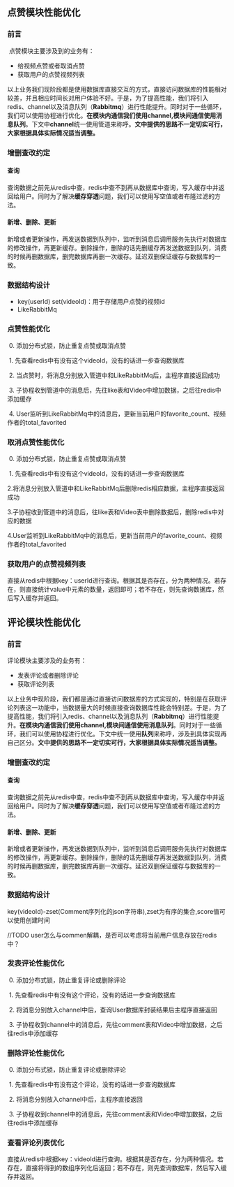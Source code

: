 ## 点赞模块性能优化

### 前言

​	点赞模块主要涉及到的业务有：

- 给视频点赞或者取消点赞
- 获取用户的点赞视频列表

​	以上业务我们现阶段都是使用数据库直接交互的方式，直接访问数据库的性能相对较差，并且相应时间长对用户体验不好。于是，为了提高性能，我们将引入redis、channel以及消息队列（**Rabbitmq**）进行性能提升。同时对于一些循环，我们可以使用协程进行优化。**在模块内通信我们使用channel,模块间通信使用消息队列**。下文中**channel**统一使用管道来称呼。**文中提供的思路不一定切实可行，大家根据具体实际情况适当调整。**

### 增删查改约定

#### 	查询

​	查询数据之前先从redis中查，redis中查不到再从数据库中查询，写入缓存中并返回给用户。同时为了解决**缓存穿透**问题，我们可以使用写空值或者布隆过滤的方法。

#### 	新增、删除、更新

​	新增或者更新操作，再发送数据到队列中，监听到消息后调用服务先执行对数据库的修改操作，再更新缓存。删除操作，删除的话先删缓存再发送数据到队列，消费的时候再删数据库，删完数据库再删一次缓存。延迟双删保证缓存与数据库的一致。

### 数据结构设计

- key(userId) set(videoId)：用于存储用户点赞的视频id
- LikeRabbitMq

### 点赞性能优化

​	0. 添加分布式锁，防止重复点赞或取消点赞

​	1. 先查看redis中有没有这个videoId，没有的话进一步查询数据库

​	2. 当点赞时，将消息分别放入管道中和LikeRabbitMq后，主程序直接返回成功

​	3. 子协程收到管道中的消息后，先往like表和Video中增加数据，之后往redis中添加缓存

​	4. User监听到LikeRabbitMq中的消息后，更新当前用户的favorite_count、视频作者的total_favorited

### 取消点赞性能优化

​	0. 添加分布式锁，防止重复点赞或取消点赞

​	1. 先查看redis中有没有这个videoId，没有的话进一步查询数据库

​	2.将消息分别放入管道中和LikeRabbitMq后删除redis相应数据，主程序直接返回成功

​	3.子协程收到管道中的消息后，往like表和Video表中删除数据后，删除redis中对应的数据

​	4.User监听到LikeRabbitMq中的消息后，更新当前用户的favorite_count、视频作者的total_favorited

### 获取用户的点赞视频列表

​	直接从redis中根据key：userId进行查询。根据其是否存在，分为两种情况。若存在，则直接统计value中元素的数量，返回即可；若不存在，则先查询数据库，然后写入缓存并返回。

## 评论模块性能优化

### 前言

评论模块主要涉及的业务有：

- 发表评论或者删除评论
- 获取评论列表

以上业务中现阶段，我们都是通过直接访问数据库的方式实现的，特别是在获取评论列表这一功能中，当数据量大的时候直接查询数据库性能会特别差。于是，为了提高性能，我们将引入redis、channel以及消息队列（**Rabbitmq**）进行性能提升。**在模块内通信我们使用channel,模块间通信使用消息队列**。同时对于一些循环，我们可以使用协程进行优化。下文中统一使用**队列**来称呼，涉及到具体实现再自己区分。**文中提供的思路不一定切实可行，大家根据具体实际情况适当调整。**

### 增删查改约定

#### 	查询

​	查询数据之前先从redis中查，redis中查不到再从数据库中查询，写入缓存中并返回给用户。同时为了解决**缓存穿透**问题，我们可以使用写空值或者布隆过滤的方法。

#### 	新增、删除、更新

​	新增或者更新操作，再发送数据到队列中，监听到消息后调用服务先执行对数据库的修改操作，再更新缓存。删除操作，删除的话先删缓存再发送数据到队列，消费的时候再删数据库，删完数据库再删一次缓存。延迟双删保证缓存与数据库的一致。

### 数据结构设计

​	key(videoId)-zset(Comment序列化的json字符串),zset为有序的集合,score值可以使用创建时间

//TODO user怎么与commen解耦，是否可以考虑将当前用户信息存放在redis中？

### 发表评论性能优化

​	0. 添加分布式锁，防止重复评论或删除评论

​	1. 先查看redis中有没有这个评论，没有的话进一步查询数据库

​	2. 将消息分别放入channel中后，查询User数据库封装结果后主程序直接返回

​	3. 子协程收到channel中的消息后，先往comment表和Video中增加数据，之后往redis中添加缓存

### 删除评论性能优化

​	0. 添加分布式锁，防止重复评论或删除评论

​	1. 先查看redis中有没有这个评论，没有的话进一步查询数据库

​	2. 将消息分别放入channel中后，主程序直接返回

​	3. 子协程收到channel中的消息后，先往comment表和Video中增加数据，之后往redis中添加缓存

### 查看评论列表优化

​	直接从redis中根据key：videoId进行查询。根据其是否存在，分为两种情况。若存在，直接将得到的数组序列化后返回；若不存在，则先查询数据库，然后写入缓存并返回。